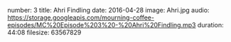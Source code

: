 number: 3
title: Ahri Findling
date: 2016-04-28
image: Ahri.jpg
audio: https://storage.googleapis.com/mourning-coffee-episodes/MC%20Episode%203%20-%20Ahri%20Findling.mp3
duration: 44:08
filesize: 63567829
